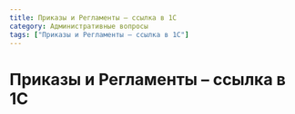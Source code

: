 ```yaml
---
title: Приказы и Регламенты – ссылка в 1С
category: Административные вопросы
tags: ["Приказы и Регламенты – ссылка в 1С"]
---
```


# Приказы и Регламенты – ссылка в 1С
